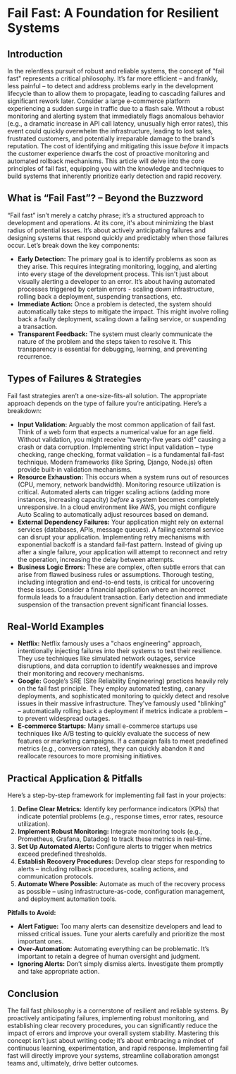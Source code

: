 # Fail Fast: A Foundation for Resilient Systems

## Introduction

In the relentless pursuit of robust and reliable systems, the concept of "fail fast" represents a critical philosophy. It’s far more efficient – and frankly, less painful – to detect and address problems early in the development lifecycle than to allow them to propagate, leading to cascading failures and significant rework later. Consider a large e-commerce platform experiencing a sudden surge in traffic due to a flash sale. Without a robust monitoring and alerting system that immediately flags anomalous behavior (e.g., a dramatic increase in API call latency, unusually high error rates), this event could quickly overwhelm the infrastructure, leading to lost sales, frustrated customers, and potentially irreparable damage to the brand’s reputation. The cost of identifying and mitigating this issue _before_ it impacts the customer experience dwarfs the cost of proactive monitoring and automated rollback mechanisms. This article will delve into the core principles of fail fast, equipping you with the knowledge and techniques to build systems that inherently prioritize early detection and rapid recovery.

## What is “Fail Fast”? – Beyond the Buzzword

“Fail fast” isn’t merely a catchy phrase; it’s a structured approach to development and operations. At its core, it's about minimizing the blast radius of potential issues. It’s about actively anticipating failures and designing systems that respond quickly and predictably when those failures occur. Let’s break down the key components:

- **Early Detection:** The primary goal is to identify problems as soon as they arise. This requires integrating monitoring, logging, and alerting into every stage of the development process. This isn't just about visually alerting a developer to an error. It’s about having automated processes triggered by certain errors - scaling down infrastructure, rolling back a deployment, suspending transactions, etc.
- **Immediate Action:** Once a problem is detected, the system should automatically take steps to mitigate the impact. This might involve rolling back a faulty deployment, scaling down a failing service, or suspending a transaction.
- **Transparent Feedback:** The system must clearly communicate the nature of the problem and the steps taken to resolve it. This transparency is essential for debugging, learning, and preventing recurrence.

## Types of Failures & Strategies

Fail fast strategies aren’t a one-size-fits-all solution. The appropriate approach depends on the type of failure you’re anticipating. Here’s a breakdown:

- **Input Validation:** Arguably the most common application of fail fast. Think of a web form that expects a numerical value for an age field. Without validation, you might receive “twenty-five years old!” causing a crash or data corruption. Implementing strict input validation – type checking, range checking, format validation – is a fundamental fail-fast technique. Modern frameworks (like Spring, Django, Node.js) often provide built-in validation mechanisms.
- **Resource Exhaustion:** This occurs when a system runs out of resources (CPU, memory, network bandwidth). Monitoring resource utilization is critical. Automated alerts can trigger scaling actions (adding more instances, increasing capacity) _before_ a system becomes completely unresponsive. In a cloud environment like AWS, you might configure Auto Scaling to automatically adjust resources based on demand.
- **External Dependency Failures:** Your application might rely on external services (databases, APIs, message queues). A failing external service can disrupt your application. Implementing retry mechanisms with exponential backoff is a standard fail-fast pattern. Instead of giving up after a single failure, your application will attempt to reconnect and retry the operation, increasing the delay between attempts.
- **Business Logic Errors:** These are complex, often subtle errors that can arise from flawed business rules or assumptions. Thorough testing, including integration and end-to-end tests, is critical for uncovering these issues. Consider a financial application where an incorrect formula leads to a fraudulent transaction. Early detection and immediate suspension of the transaction prevent significant financial losses.

## Real-World Examples

- **Netflix:** Netflix famously uses a "chaos engineering" approach, intentionally injecting failures into their systems to test their resilience. They use techniques like simulated network outages, service disruptions, and data corruption to identify weaknesses and improve their monitoring and recovery mechanisms.
- **Google:** Google’s SRE (Site Reliability Engineering) practices heavily rely on the fail fast principle. They employ automated testing, canary deployments, and sophisticated monitoring to quickly detect and resolve issues in their massive infrastructure. They've famously used "blinking" – automatically rolling back a deployment if metrics indicate a problem – to prevent widespread outages.
- **E-commerce Startups:** Many small e-commerce startups use techniques like A/B testing to quickly evaluate the success of new features or marketing campaigns. If a campaign fails to meet predefined metrics (e.g., conversion rates), they can quickly abandon it and reallocate resources to more promising initiatives.

## Practical Application & Pitfalls

Here’s a step-by-step framework for implementing fail fast in your projects:

1.  **Define Clear Metrics:** Identify key performance indicators (KPIs) that indicate potential problems (e.g., response times, error rates, resource utilization).
2.  **Implement Robust Monitoring:** Integrate monitoring tools (e.g., Prometheus, Grafana, Datadog) to track these metrics in real-time.
3.  **Set Up Automated Alerts:** Configure alerts to trigger when metrics exceed predefined thresholds.
4.  **Establish Recovery Procedures:** Develop clear steps for responding to alerts – including rollback procedures, scaling actions, and communication protocols.
5.  **Automate Where Possible:** Automate as much of the recovery process as possible – using infrastructure-as-code, configuration management, and deployment automation tools.

**Pitfalls to Avoid:**

- **Alert Fatigue:** Too many alerts can desensitize developers and lead to missed critical issues. Tune your alerts carefully and prioritize the most important ones.
- **Over-Automation:** Automating everything can be problematic. It’s important to retain a degree of human oversight and judgment.
- **Ignoring Alerts:** Don’t simply dismiss alerts. Investigate them promptly and take appropriate action.

## Conclusion

The fail fast philosophy is a cornerstone of resilient and reliable systems. By proactively anticipating failures, implementing robust monitoring, and establishing clear recovery procedures, you can significantly reduce the impact of errors and improve your overall system stability. Mastering this concept isn’t just about writing code; it’s about embracing a mindset of continuous learning, experimentation, and rapid response. Implementing fail fast will directly improve your systems, streamline collaboration amongst teams and, ultimately, drive better outcomes.

```

```
